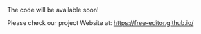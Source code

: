 
The code will be available soon! 

Please check our project Website at: https://free-editor.github.io/
